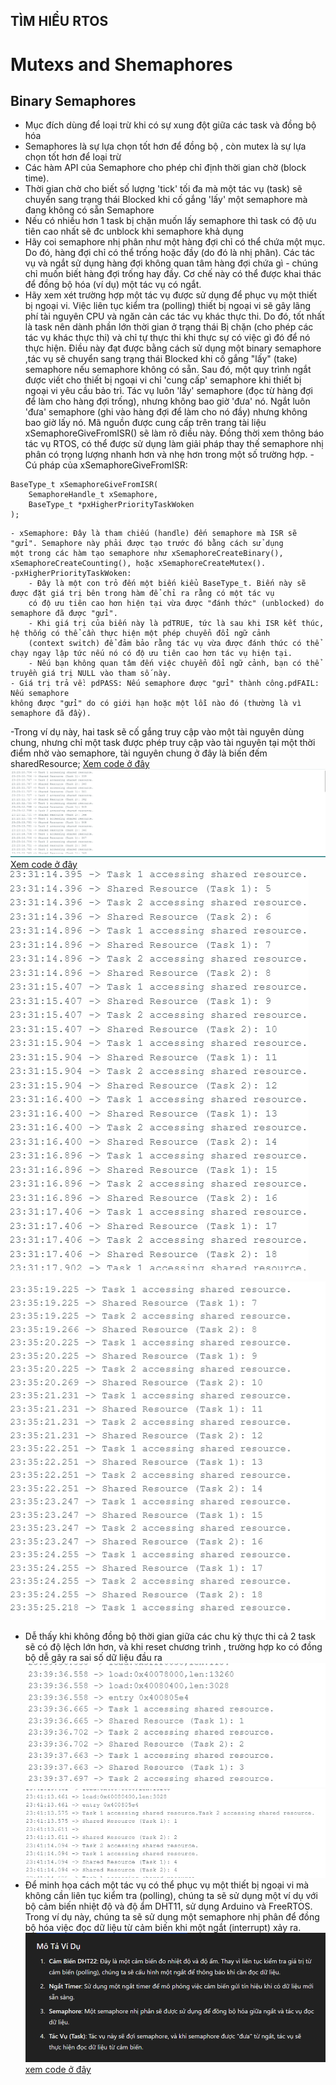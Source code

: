 TÌM HIỂU RTOS
---
# Mutexs and Shemaphores
## Binary Semaphores
- Mục đích dùng để loại trừ khi có sự xung đột giữa các task và đồng bộ hóa 
- Semaphores là sự lựa chọn tốt hơn để đồng bộ , còn mutex là sự lựa chọn tốt hơn để loại trừ
- Các hàm API của Semaphore cho phép chỉ định thời gian chờ (block time).
- Thời gian chờ cho biết số lượng 'tick' tối đa mà một tác vụ (task) sẽ chuyển sang trạng thái 
Blocked khi cố gắng 'lấy' một semaphore mà đang không có sẵn Semaphore
- Nếu có nhiều hơn 1 task bị chặn  muốn lấy semaphore thì task có độ ưu tiên cao nhất sẽ đc unblock khi semaphore khả dụng
- Hãy coi semaphore nhị phân như một hàng đợi chỉ có thể chứa một mục. Do đó, hàng đợi chỉ có thể trống hoặc đầy 
(do đó là nhị phân). Các tác vụ và ngắt sử dụng hàng đợi không quan tâm hàng đợi chứa gì - chúng chỉ muốn biết hàng đợi trống 
hay đầy. Cơ chế này có thể được khai thác để đồng bộ hóa (ví dụ) một tác vụ có ngắt.
- Hãy xem xét trường hợp một tác vụ được sử dụng để phục vụ một thiết bị ngoại vi. Việc liên tục kiểm tra (polling) thiết bị ngoại vi sẽ gây lãng 
phí tài nguyên CPU và ngăn cản các tác vụ khác thực thi. Do đó, tốt nhất là task nên dành phần lớn thời gian ở trạng thái Bị chặn (cho phép các tác 
vụ khác thực thi) và chỉ tự thực thi khi thực sự có việc gì đó để nó thực hiện. Điều này đạt được bằng cách sử dụng một binary semaphore ,tác vụ sẽ 
chuyển sang trạng thái Blocked khi cố gắng "lấy" (take) semaphore nếu semaphore không có sẵn. Sau đó, một quy trình ngắt được viết cho thiết bị ngoại 
vi chỉ 'cung cấp' semaphore khi thiết bị ngoại vi yêu cầu bảo trì. Tác vụ luôn 'lấy' semaphore (đọc từ hàng đợi để làm cho hàng đợi trống), nhưng 
không bao giờ 'đưa' nó. Ngắt luôn 'đưa' semaphore (ghi vào hàng đợi để làm cho nó đầy) nhưng không bao giờ lấy nó. Mã nguồn được cung cấp trên trang 
tài liệu xSemaphoreGiveFromISR() sẽ làm rõ điều này. Đồng thời xem thông báo tác vụ RTOS, có thể được sử dụng làm giải pháp thay thế semaphore nhị 
phân có trọng lượng nhanh hơn và nhẹ hơn trong một số trường hợp.
-Cú pháp của xSemaphoreGiveFromISR:
```
BaseType_t xSemaphoreGiveFromISR(
    SemaphoreHandle_t xSemaphore,
    BaseType_t *pxHigherPriorityTaskWoken
);
```
	- xSemaphore: Đây là tham chiếu (handle) đến semaphore mà ISR sẽ "gửi". Semaphore này phải được tạo trước đó bằng cách sử dụng 
	một trong các hàm tạo semaphore như xSemaphoreCreateBinary(), xSemaphoreCreateCounting(), hoặc xSemaphoreCreateMutex().
	-pxHigherPriorityTaskWoken: 
		- Đây là một con trỏ đến một biến kiểu BaseType_t. Biến này sẽ được đặt giá trị bên trong hàm để chỉ ra rằng có một tác vụ 
		có độ ưu tiên cao hơn hiện tại vừa được "đánh thức" (unblocked) do semaphore đã được "gửi".
		- Khi giá trị của biến này là pdTRUE, tức là sau khi ISR kết thúc, hệ thống có thể cần thực hiện một phép chuyển đổi ngữ cảnh 
		(context switch) để đảm bảo rằng tác vụ vừa được đánh thức có thể chạy ngay lập tức nếu nó có độ ưu tiên cao hơn tác vụ hiện tại.
		- Nếu bạn không quan tâm đến việc chuyển đổi ngữ cảnh, bạn có thể truyền giá trị NULL vào tham số này.
	- Giá trị trả về: pdPASS: Nếu semaphore được "gửi" thành công.pdFAIL: Nếu semaphore 
	không được "gửi" do có giới hạn hoặc một lỗi nào đó (thường là vì semaphore đã đầy).
	
-Trong ví dụ này, hai task sẽ cố gắng truy cập vào một tài nguyên dùng chung, nhưng chỉ một task được phép 
truy cập vào tài nguyên tại một thời điểm nhờ vào semaphore, tài nguyên chung ở đây là biến đếm sharedResource;
[Xem code ở đây](binary_semaphore.ino)
![Alt](anh1.PNG)
[Xem code ở đây](codekodongbo.ino)
![Alt](khikhongdongbo.PNG)
![Alt](khicodongbo.PNG)
- Dễ thấy khi không đồng bộ thời gian giữa các chu kỳ thực thi cả 2 task sẽ có độ lệch lớn hơn, và khi reset chương trình , trường hợp ko có
đồng bộ dễ gây ra sai số dữ liệu đầu ra
![Alt](khicodongbo1.PNG)
![Alt](khikhongdongbo1.PNG)
- Để minh họa cách một tác vụ có thể phục vụ một thiết bị ngoại vi mà không cần liên tục kiểm tra (polling), chúng ta sẽ sử dụng một ví dụ với 
bộ cảm biến nhiệt độ và độ ẩm DHT11, sử dụng Arduino và FreeRTOS. Trong ví dụ này, chúng ta sẽ sử dụng một semaphore nhị phân để đồng bộ hóa việc
đọc dữ liệu từ cảm biến khi một ngắt (interrupt) xảy ra.
![Alt](mota.PNG)
[xem code ở đây](no_polling_peripheral.ino)
